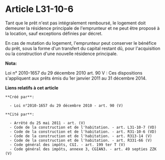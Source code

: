 # Article L31-10-6

Tant que le prêt n'est pas intégralement remboursé, le logement doit demeurer la résidence principale de l'emprunteur et ne
peut être proposé à la location, sauf exceptions définies par décret. 

En cas de mutation du logement, l'emprunteur peut conserver le bénéfice du prêt, sous la forme d'un transfert du capital
restant dû, pour l'acquisition ou la construction d'une nouvelle résidence principale.

**Nota:**

Loi n° 2010-1657 du 29 décembre 2010 art. 90 V : Ces dispositions s'appliquent aux prêts émis du 1er janvier 2011 au 31
décembre 2014.

**Liens relatifs à cet article**

	**Créé par**:

	  - Loi n°2010-1657 du 29 décembre 2010 - art. 90 (V)

	**Cité par**:

	  - Arrêté du 25 mai 2011 - art. (V)
	  - Code de la construction et de l'habitation. - art. L31-10-7 (VD)
	  - Code de la construction et de l'habitation. - art. R31-10-6 (VD)
	  - Code de la construction et de l'habitation. - art. R313-14 (V)
	  - Code de la construction et de l'habitation. - art. R331-66 (V)
	  - Code général des impôts, CGI. - art. 199 ter T (V)
	  - Code général des impôts, annexe 3, CGIAN3. - art. 49 septies ZZK (V)

